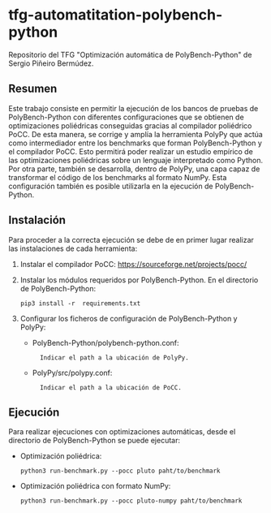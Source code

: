 # tfg-automatitation-polybench-python
Repositorio del TFG "Optimización automática de PolyBench-Python" de Sergio Piñeiro Bermúdez.


## Resumen

Este trabajo consiste en permitir la ejecución de los bancos de pruebas de PolyBench-Python
con diferentes configuraciones que se obtienen de optimizaciones poliédricas conseguidas
gracias al compilador poliédrico PoCC. De esta manera, se corrige y amplía la herramienta
PolyPy que actúa como intermediador entre los benchmarks que forman PolyBench-Python y
el compilador PoCC. Esto permitirá poder realizar un estudio empírico de las optimizaciones
poliédricas sobre un lenguaje interpretado como Python.
Por otra parte, también se desarrolla, dentro de PolyPy, una capa capaz de transformar el
código de los benchmarks al formato NumPy. Esta configuración también es posible utilizarla
en la ejecución de PolyBench-Python.


## Instalación


Para proceder a la correcta ejecución se debe de en primer lugar realizar las instalaciones de cada herramienta:

1. Instalar el compilador PoCC: https://sourceforge.net/projects/pocc/

2. Instalar los módulos requeridos por PolyBench-Python. En el directorio de PolyBench-Python:

    ~~~
    pip3 install -r  requirements.txt
    ~~~

3. Configurar los ficheros de configuración de PolyBench-Python y PolyPy:
    - PolyBench-Python/polybench-python.conf:
        
            Indicar el path a la ubicación de PolyPy.

    - PolyPy/src/polypy.conf:

            Indicar el path a la ubicación de PoCC.


## Ejecución

Para realizar ejecuciones con optimizaciones automáticas, desde el directorio de PolyBench-Python se puede ejecutar:
- Optimización poliédrica:
    ~~~
    python3 run-benchmark.py --pocc pluto paht/to/benchmark
    ~~~

- Optimización poliédrica con formato NumPy:

    ~~~
    python3 run-benchmark.py --pocc pluto-numpy paht/to/benchmark
    ~~~









    




